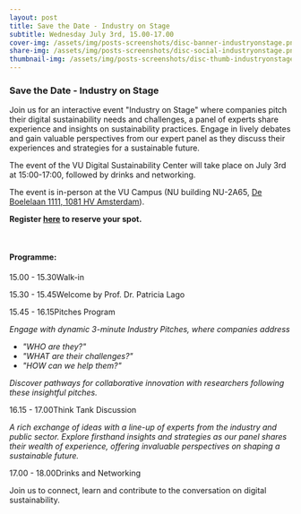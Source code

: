```yaml
---
layout: post
title: Save the Date - Industry on Stage
subtitle: Wednesday July 3rd, 15.00-17.00
cover-img: /assets/img/posts-screenshots/disc-banner-industryonstage.png
share-img: /assets/img/posts-screenshots/disc-social-industryonstage.png
thumbnail-img: /assets/img/posts-screenshots/disc-thumb-industryonstage.png
---
```

### Save the Date - Industry on Stage

Join us for an interactive event "Industry on Stage" where companies pitch their digital sustainability needs and challenges, a panel of experts share experience and insights on sustainability practices. Engage in lively debates and gain valuable perspectives from our expert panel as they discuss their experiences and strategies for a sustainable future. 

<!-- Don't miss this opportunity to network, learn, and contribute to the conversation on digital sustainability. -->

The event of the VU Digital Sustainability Center will take place on July 3rd at 15:00-17:00, followed by drinks and networking. 

The event is in-person at the VU Campus (NU building NU-2A65, <a target="blank" href="https://vu.nl/en/about-vu/more-about/new-university-building">De Boelelaan 1111, 1081 HV Amsterdam</a>).

**Register [here](https://forms.gle/UQqGex6BrrirhUwA7) to reserve your spot.** 
<!-- Registration to reserve your ticket now.  -->
<!-- Reserve now your ticket via <a target="blank" href="https://www.eventbrite.nl/e/launch-event-disc-digital-sustainability-center-tickets-482442206627?aff=ebdssbdestsearch&keep_tld=1">Eventbrite</a>. -->

<br />

#### Programme:

<span class="launch-event-schedule">15.00 - 15.30</span><span>Walk-in</span>

<span class="launch-event-schedule">15.30 - 15.45</span>Welcome by Prof. Dr. Patricia Lago

<span class="launch-event-schedule">15.45 - 16.15</span>Pitches Program

*Engage with dynamic 3-minute Industry Pitches, where companies address*

 - *"WHO are they?"*
 - *"WHAT are their challenges?"* 
 - *"HOW can we help them?"*

*Discover pathways for collaborative innovation with researchers following these insightful pitches.*

<span class="launch-event-schedule">16.15 - 17.00</span>Think Tank Discussion

*A rich exchange of ideas with a line-up of experts from the industry and public sector. Explore firsthand insights and strategies as our panel shares their wealth of experience, offering invaluable perspectives on shaping a sustainable future.*

<span class="launch-event-schedule">17.00 - 18.00</span>Drinks and Networking

Join us to connect, learn and contribute to the conversation on digital sustainability. 